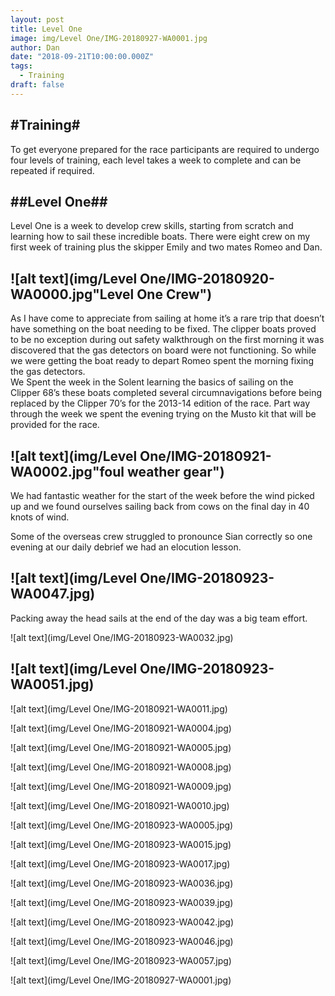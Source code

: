 ```yaml
---
layout: post
title: Level One
image: img/Level One/IMG-20180927-WA0001.jpg
author: Dan
date: "2018-09-21T10:00:00.000Z"
tags:
  - Training
draft: false
---
```


#Training#
---

To get everyone prepared for the race participants are required to undergo four levels of training, each level takes a week to complete and can be repeated if required.

##Level One##
---

Level One is a week to develop crew skills, starting from scratch and learning how to sail these incredible boats. There were eight crew on my first week of training plus the skipper Emily and two mates Romeo and Dan.

![alt text](img/Level One/IMG-20180920-WA0000.jpg"Level One Crew")
---
As I have come to appreciate from sailing at home it’s a rare trip that doesn’t have something on the boat needing to be fixed. The clipper boats proved to be no exception during out safety walkthrough on the first morning it was discovered that the gas detectors on board were not functioning. So while we were getting the boat ready to depart Romeo spent the morning fixing the gas detectors.    
We Spent the week in the Solent learning the basics of sailing on the Clipper 68’s these boats completed several circumnavigations before being replaced by the Clipper 70’s for the 2013-14 edition of the race. 
Part way through the week we spent the evening trying on the Musto kit that will be provided for the race.

![alt text](img/Level One/IMG-20180921-WA0002.jpg"foul weather gear")
---
We had fantastic weather for the start of the week before the wind picked up and we found ourselves sailing back from cows on the final day in 40 knots of wind.

Some of the overseas crew struggled to pronounce Sian correctly so one evening at our daily debrief we had an elocution lesson. 

![alt text](img/Level One/IMG-20180923-WA0047.jpg)
---

Packing away the head sails at the end of the day was a big team effort.

![alt text](img/Level One/IMG-20180923-WA0032.jpg)

![alt text](img/Level One/IMG-20180923-WA0051.jpg)
---

![alt text](img/Level One/IMG-20180921-WA0011.jpg)

![alt text](img/Level One/IMG-20180921-WA0004.jpg)

![alt text](img/Level One/IMG-20180921-WA0005.jpg)

![alt text](img/Level One/IMG-20180921-WA0008.jpg)

![alt text](img/Level One/IMG-20180921-WA0009.jpg)

![alt text](img/Level One/IMG-20180921-WA0010.jpg)

![alt text](img/Level One/IMG-20180923-WA0005.jpg)

![alt text](img/Level One/IMG-20180923-WA0015.jpg)

![alt text](img/Level One/IMG-20180923-WA0017.jpg)

![alt text](img/Level One/IMG-20180923-WA0036.jpg)

![alt text](img/Level One/IMG-20180923-WA0039.jpg)

![alt text](img/Level One/IMG-20180923-WA0042.jpg)

![alt text](img/Level One/IMG-20180923-WA0046.jpg)

![alt text](img/Level One/IMG-20180923-WA0057.jpg)

![alt text](img/Level One/IMG-20180927-WA0001.jpg)
